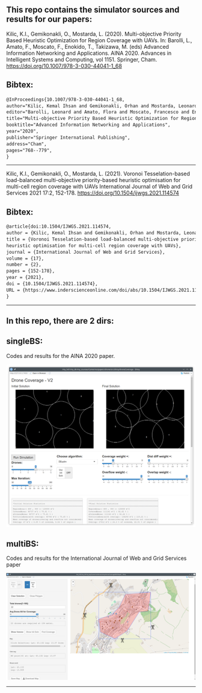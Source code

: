  
This repo contains the simulator sources and results for our papers:
--------------------------------------------------------------------------------

Kilic, K.I., Gemikonakli, O., Mostarda, L. (2020). 
Multi-objective Priority Based Heuristic Optimization for Region Coverage with UAVs. 
In: Barolli, L., Amato, F., Moscato, F., Enokido, T., Takizawa, M. (eds) Advanced Information Networking and Applications. 
AINA 2020. Advances in Intelligent Systems and Computing, vol 1151. Springer, Cham. 
https://doi.org/10.1007/978-3-030-44041-1_68


Bibtex:  
--------------------------------------------------------------------------------  
```latex
@InProceedings{10.1007/978-3-030-44041-1_68,
author="Kilic, Kemal Ihsan and Gemikonakli, Orhan and Mostarda, Leonardo", 
editor="Barolli, Leonard and Amato, Flora and Moscato, Francesco and Enokido, Tomoya and Takizawa, Makoto",
title="Multi-objective Priority Based Heuristic Optimization for Region Coverage with UAVs",
booktitle="Advanced Information Networking and Applications",
year="2020",
publisher="Springer International Publishing",
address="Cham",
pages="768--779",
}
``` 
-------------------------------------------------------------------------------- 



Kilic, K.I., Gemikonakli, O., Mostarda, L. (2021). 
Voronoi Tesselation-based load-balanced multi-objective priority-based heuristic optimisation for multi-cell region coverage with UAVs
International Journal of Web and Grid Services 2021 17:2, 152-178.
https://doi.org/10.1504/ijwgs.2021.114574


Bibtex:
--------------------------------------------------------------------------------
```latex
@article{doi:10.1504/IJWGS.2021.114574,
author = {Kilic, Kemal Ihsan and Gemikonakli, Orhan and Mostarda, Leonardo},
title = {Voronoi Tesselation-based load-balanced multi-objective priority-based 
heuristic optimisation for multi-cell region coverage with UAVs},
journal = {International Journal of Web and Grid Services},
volume = {17},
number = {2},
pages = {152-178},
year = {2021},
doi = {10.1504/IJWGS.2021.114574},
URL = {https://www.inderscienceonline.com/doi/abs/10.1504/IJWGS.2021.114574},
}
```
--------------------------------------------------------------------------------


In this repo, there are 2 dirs:
--------------------------------
singleBS:
----------
Codes and results for the AINA 2020 paper.  

![Simulator GUI](https://github.com/kk-1/drone-coverage/blob/main/singleBS/singleBS-GUI.png?raw=true)

multiBS: 
-----------
Codes and results for the International Journal of Web and Grid Services paper  

![Simulator GUI](https://github.com/kk-1/drone-coverage/blob/main/multiBS/multiBS-GUI.png?raw=true)

-------------------------------------------------------------------------------- 

 

